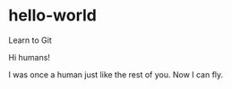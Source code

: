 # hello-world
Learn to Git

Hi humans!

I was once a human just like the rest of you. Now I can fly. 
